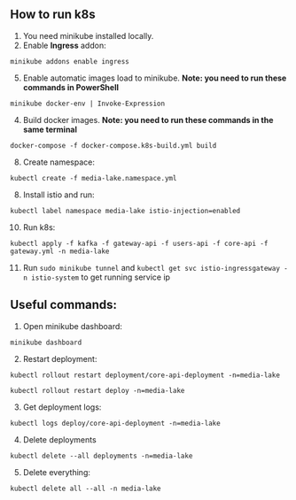 ## How to run k8s
1. You need minikube installed locally.
2. Enable **Ingress** addon:

`minikube addons enable ingress`

5. Enable automatic images load to minikube. **Note: you need to run these commands in PowerShell**

`minikube docker-env | Invoke-Expression`

4. Build docker images. **Note: you need to run these commands in the same terminal**

`docker-compose -f docker-compose.k8s-build.yml build`

8. Create namespace:

`kubectl create -f media-lake.namespace.yml`

8. Install istio and run:

`kubectl label namespace media-lake istio-injection=enabled`

10. Run k8s:

`kubectl apply -f kafka -f gateway-api -f users-api -f core-api -f gateway.yml -n media-lake`

11. Run `sudo minikube tunnel` and `kubectl get svc istio-ingressgateway -n istio-system` to get running service ip

## Useful commands:

1. Open minikube dashboard:

`minikube dashboard`

2. Restart deployment:

`kubectl rollout restart deployment/core-api-deployment -n=media-lake`

`kubectl rollout restart deploy -n=media-lake`

3. Get deployment logs:

`kubectl logs deploy/core-api-deployment -n=media-lake`

4. Delete deployments

`kubectl delete --all deployments -n=media-lake`

5. Delete everything:

`kubectl delete all --all -n media-lake`
